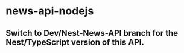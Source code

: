 # news-api-nodejs

## Switch to Dev/Nest-News-API branch for the Nest/TypeScript version of this API.
